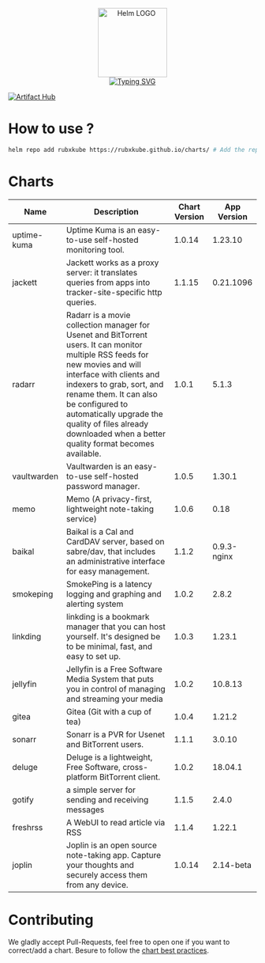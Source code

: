 <p align="center">
    <img src="https://helm.sh/img/helm.svg" width="140px" alt="Helm LOGO"/>
    <br>
    <a href="https://rubxkube.github.io/charts/"><img src="https://readme-typing-svg.herokuapp.com?font=Fira+Code&pause=1000&color=0F1689&background=FFFFFF00&center=true&vCenter=true&width=435&lines=QJOLY's+Chart+Repository;rubxkube.github.io%2Fhelm-charts;+Feel+free+to+contribute" alt="Typing SVG" /></a>
</p>

[![Artifact Hub](https://img.shields.io/endpoint?url=https://artifacthub.io/badge/repository/rubxkube)](https://artifacthub.io/packages/search?repo=rubxkube)

# How to use ? 

```bash
helm repo add rubxkube https://rubxkube.github.io/charts/ # Add the repo to your helm
```

# Charts

| Name  | Description | Chart Version | App Version |
|-------|-------------|---------------|-------------|
| uptime-kuma | Uptime Kuma is an easy-to-use self-hosted monitoring tool. | 1.0.14 | 1.23.10 |
| jackett | Jackett works as a proxy server: it translates queries from apps into tracker-site-specific http queries. | 1.1.15 | 0.21.1096 |
| radarr | Radarr is a movie collection manager for Usenet and BitTorrent users. It can monitor multiple RSS feeds for new movies and will interface with clients and indexers to grab, sort, and rename them. It can also be configured to automatically upgrade the quality of files already downloaded when a better quality format becomes available. | 1.0.1 | 5.1.3 |
| vaultwarden | Vaultwarden is an easy-to-use self-hosted password manager. | 1.0.5 | 1.30.1 |
| memo | Memo (A privacy-first, lightweight note-taking service) | 1.0.6 | 0.18 |
| baikal | Baikal is a Cal and CardDAV server, based on sabre/dav, that includes an administrative interface for easy management. | 1.1.2 | 0.9.3-nginx |
| smokeping | SmokePing is a latency logging and graphing and alerting system | 1.0.2 | 2.8.2 |
| linkding | linkding is a bookmark manager that you can host yourself. It's designed be to be minimal, fast, and easy to set up. | 1.0.3 | 1.23.1 |
| jellyfin | Jellyfin is a Free Software Media System that puts you in control of managing and streaming your media | 1.0.2 | 10.8.13 |
| gitea | Gitea (Git with a cup of tea) | 1.0.4 | 1.21.2 |
| sonarr | Sonarr is a PVR for Usenet and BitTorrent users. | 1.1.1 | 3.0.10 |
| deluge | Deluge is a lightweight, Free Software, cross-platform BitTorrent client. | 1.0.2 | 18.04.1 |
| gotify | a simple server for sending and receiving messages | 1.1.5 | 2.4.0 |
| freshrss | A WebUI to read article via RSS | 1.1.4 | 1.22.1 |
| joplin | Joplin is an open source note-taking app. Capture your thoughts and securely access them from any device. | 1.0.14 | 2.14-beta |


# Contributing 

We gladly accept Pull-Requests, feel free to open one if you want to correct/add a chart. Besure to follow the [chart best practices](https://helm.sh/docs/chart_best_practices/).
